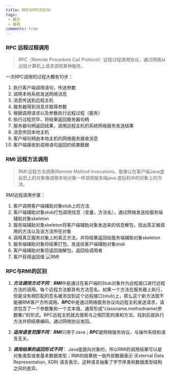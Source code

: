 ```yaml
---
title: RMI与RPC的区别
tags: 
 - 概念
 - 基础
comments: true
---
```


### RPC 远程过程调用

>RPC（Remote Procedure Call Protocol）远程过程调用协议，通过网络从远程计算机上请求调用某种服务。

一次RPC调用的过程大概有10步：

1. 执行客户端调用语句，传送参数
2. 调用本地系统发送网络消息
3. 消息传送到远程主机
4. 服务器得到消息并取得参数 
5. 根据调用请求以及参数执行远程过程（服务）
6. 执行过程完毕，将结果返回服务器句柄
7. 服务器句柄返回结果，调用远程主机的系统网络服务发送结果
8. 消息传回本地主机 
9. 客户端句柄由本地主机的网络服务接收消息
10. 客户端接收到调用语句返回的结果数据

### RMI 远程方法调用
>RMI:远程方法调用(Remote Method Invocation)。能够让在客户端Java虚拟机上的对象像调用本地对象一样调用服务端java 虚拟机中的对象上的方法。

RMI远程调用步骤：
1. 客户调用客户端辅助对象stub上的方法
2. 客户端辅助对象stub打包调用信息（变量，方法名），通过网络发送给服务端辅助对象skeleton
3. 服务端辅助对象skeleton将客户端辅助对象发送来的信息解包，找出真正被调用的方法以及该方法所在对象
4. 调用真正服务对象上的真正方法，并将结果返回给服务端辅助对象skeleton
5. 服务端辅助对象将结果打包，发送给客户端辅助对象stub
6. 客户端辅助对象将返回值解包，返回给调用者
7. 客户获得返回值
![RMI](https://wx4.sinaimg.cn/mw690/7d1cdd3agy1ftk6qp4xfej208k06rq2w.jpg)

### RPC与RMI的区别
1. ***方法调用方式不同***：***RMI***中是通过在客户端的Stub对象作为远程接口进行远程方法的调用。每个远程方法都具有方法签名。如果一个方法在服务器上执行，但是没有相匹配的签名被添加到这个远程接口(stub)上，那么这个新方法就不能被RMI客户方所调用。***RPC***中是通过网络服务协议向远程主机发送请求，请求包含了一个参数集和一个文本值，通常形成“classname.methodname(参数集)”的形式。RPC远程主机就去搜索与之相匹配的类和方法，找到后就执行方法并把结果编码，通过网络协议发回。

2. ***适用语言范围不同***：***RMI***只用于Java；***RPC***是网络服务协议，与操作系统和语言无关。

3. ***调用结果的返回形式不同***：
Java是面向对象的，所以RMI的调用结果可以是对象类型或者基本数据类型；RMI的结果统一由外部数据表示 (External Data Representation, XDR) 语言表示，这种语言抽象了字节序类和数据类型结构之间的差异。